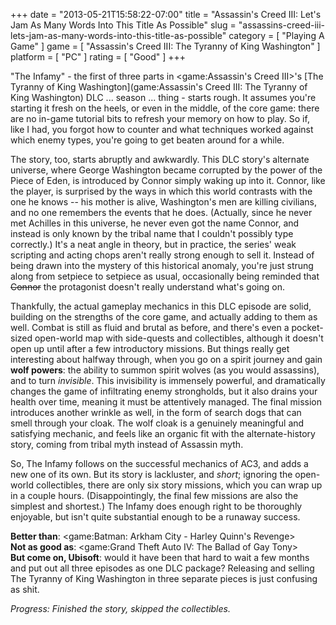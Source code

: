 +++
date = "2013-05-21T15:58:22-07:00"
title = "Assassin's Creed III: Let's Jam As Many Words Into This Title As Possible"
slug = "assassins-creed-iii-lets-jam-as-many-words-into-this-title-as-possible"
category = [ "Playing A Game" ]
game = [ "Assassin's Creed III: The Tyranny of King Washington" ]
platform = [ "PC" ]
rating = [ "Good" ]
+++

"The Infamy" - the first of three parts in <game:Assassin's Creed III>'s [The Tyranny of King Washington](game:Assassin's Creed III: The Tyranny of King Washington) DLC ... season ... thing - starts rough.  It assumes you're starting it fresh on the heels, or even in the middle, of the core game: there are no in-game tutorial bits to refresh your memory on how to play.  So if, like I had, you forgot how to counter and what techniques worked against which enemy types, you're going to get beaten around for a while.

The story, too, starts abruptly and awkwardly.  This DLC story's alternate universe, where George Washington became corrupted by the power of the Piece of Eden, is introduced by Connor simply waking up into it.  Connor, like the player, is surprised by the ways in which this world contrasts with the one he knows -- his mother is alive, Washington's men are killing civilians, and no one remembers the events that he does.  (Actually, since he never met Achilles in this universe, he never even got the name Connor, and instead is only known by the tribal name that I couldn't possibly type correctly.)  It's a neat angle in theory, but in practice, the series' weak scripting and acting chops aren't really strong enough to sell it.  Instead of being drawn into the mystery of this historical anomaly, you're just strung along from setpiece to setpiece as usual, occasionally being reminded that <s>Connor</s> the protagonist doesn't really understand what's going on.

Thankfully, the actual gameplay mechanics in this DLC episode are solid, building on the strengths of the core game, and actually adding to them as well.  Combat is still as fluid and brutal as before, and there's even a pocket-sized open-world map with side-quests and collectibles, although it doesn't open up until after a few introductory missions.  But things really get interesting about halfway through, when you go on a spirit journey and gain <b>wolf powers</b>: the ability to summon spirit wolves (as you would assassins), and to turn <i>invisible</i>.  This invisibility is immensely powerful, and dramatically changes the game of infiltrating enemy strongholds, but it also drains your health over time, meaning it must be attentively managed.  The final mission introduces another wrinkle as well, in the form of search dogs that can smell through your cloak.  The wolf cloak is a genuinely meaningful and satisfying mechanic, and feels like an organic fit with the alternate-history story, coming from tribal myth instead of Assassin myth.

So, The Infamy follows on the successful mechanics of AC3, and adds a new one of its own.  But its story is lackluster, and <i>short</i>; ignoring the open-world collectibles, there are only six story missions, which you can wrap up in a couple hours.  (Disappointingly, the final few missions are also the simplest and shortest.)  The Infamy does enough right to be thoroughly enjoyable, but isn't quite substantial enough to be a runaway success.

<b>Better than</b>: <game:Batman: Arkham City - Harley Quinn's Revenge>  
<b>Not as good as</b>: <game:Grand Theft Auto IV: The Ballad of Gay Tony>  
<b>But come on, Ubisoft</b>: would it have been that hard to wait a few months and put out all three episodes as one DLC package?  Releasing and selling The Tyranny of King Washington in three separate pieces is just confusing as shit.

<i>Progress: Finished the story, skipped the collectibles.</i>
